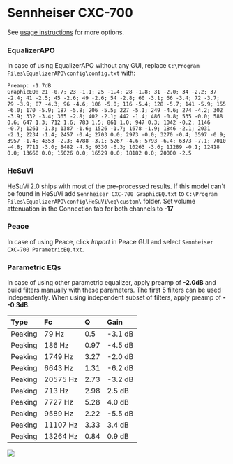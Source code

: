 # Sennheiser CXC-700
See [usage instructions](https://github.com/jaakkopasanen/AutoEq#usage) for more options.

### EqualizerAPO
In case of using EqualizerAPO without any GUI, replace `C:\Program Files\EqualizerAPO\config\config.txt`
with:
```
Preamp: -1.7dB
GraphicEQ: 21 -0.7; 23 -1.1; 25 -1.4; 28 -1.8; 31 -2.0; 34 -2.2; 37 -2.4; 41 -2.5; 45 -2.6; 49 -2.6; 54 -2.8; 60 -3.1; 66 -3.4; 72 -3.7; 79 -3.9; 87 -4.3; 96 -4.6; 106 -5.0; 116 -5.4; 128 -5.7; 141 -5.9; 155 -6.0; 170 -5.9; 187 -5.8; 206 -5.5; 227 -5.1; 249 -4.6; 274 -4.2; 302 -3.9; 332 -3.4; 365 -2.8; 402 -2.1; 442 -1.4; 486 -0.8; 535 -0.0; 588 0.6; 647 1.3; 712 1.6; 783 1.5; 861 1.0; 947 0.3; 1042 -0.2; 1146 -0.7; 1261 -1.3; 1387 -1.6; 1526 -1.7; 1678 -1.9; 1846 -2.1; 2031 -2.1; 2234 -1.4; 2457 -0.4; 2703 0.0; 2973 -0.0; 3270 -0.4; 3597 -0.9; 3957 -1.4; 4353 -2.3; 4788 -3.1; 5267 -4.6; 5793 -6.4; 6373 -7.1; 7010 -4.8; 7711 -3.0; 8482 -4.5; 9330 -6.3; 10263 -3.6; 11289 -0.1; 12418 0.0; 13660 0.0; 15026 0.0; 16529 0.0; 18182 0.0; 20000 -2.5
```

### HeSuVi
HeSuVi 2.0 ships with most of the pre-processed results. If this model can't be found in HeSuVi add
`Sennheiser CXC-700 GraphicEQ.txt` to `C:\Program Files\EqualizerAPO\config\HeSuVi\eq\custom\` folder.
Set volume attenuation in the Connection tab for both channels to **-17**

### Peace
In case of using Peace, click *Import* in Peace GUI and select `Sennheiser CXC-700 ParametricEQ.txt`.

### Parametric EQs
In case of using other parametric equalizer, apply preamp of **-2.0dB** and build filters manually
with these parameters. The first 5 filters can be used independently.
When using independent subset of filters, apply preamp of **--0.3dB**.

| Type    | Fc       |    Q | Gain    |
|:--------|:---------|:-----|:--------|
| Peaking | 79 Hz    | 0.5  | -3.1 dB |
| Peaking | 186 Hz   | 0.97 | -4.5 dB |
| Peaking | 1749 Hz  | 3.27 | -2.0 dB |
| Peaking | 6643 Hz  | 1.31 | -6.2 dB |
| Peaking | 20575 Hz | 2.73 | -3.2 dB |
| Peaking | 713 Hz   | 2.98 | 2.5 dB  |
| Peaking | 7727 Hz  | 5.28 | 4.0 dB  |
| Peaking | 9589 Hz  | 2.22 | -5.5 dB |
| Peaking | 11107 Hz | 3.33 | 3.4 dB  |
| Peaking | 13264 Hz | 0.84 | 0.9 dB  |

![](https://raw.githubusercontent.com/jaakkopasanen/AutoEq/master/results/rtings/avg/Sennheiser%20CXC-700/Sennheiser%20CXC-700.png)